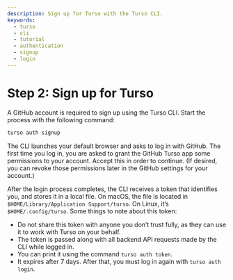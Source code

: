 ```yaml
---
description: Sign up for Turso with the Turso CLI.
keywords:
  - turso
  - cli
  - tutorial
  - authentication
  - signup
  - login
---
```


# Step 2: Sign up for Turso

A GitHub account is required to sign up using the Turso CLI. Start the process
with the following command:

```bash
turso auth signup
```

The CLI launches your default browser and asks to log in with GitHub. The first
time you log in, you are asked to grant the GitHub Turso app some permissions to
your account. Accept this in order to continue. (If desired, you can revoke
those permissions later in the GitHub settings for your account.)

After the login process completes, the CLI receives a token that identifies you,
and stores it in a local file.  On macOS, the file is located in
`$HOME/Library/Application Support/turso`. On Linux, it’s `$HOME/.config/turso`.
Some things to note about this token:

- Do not share this token with anyone you don’t trust fully, as they can use it
  to work with Turso on your behalf.
- The token is passed along with all backend API requests made by the CLI while
  logged in.
- You can print it using the command `turso auth token`.
- It expires after 7 days. After that, you must log in again with `turso auth
  login`.
